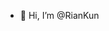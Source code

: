- 👋 Hi, I’m @RianKun

<!---
RianKun/RianKun is a ✨ special ✨ repository because its `README.md` (this file) appears on your GitHub profile.
You can click the Preview link to take a look at your changes.
--->
